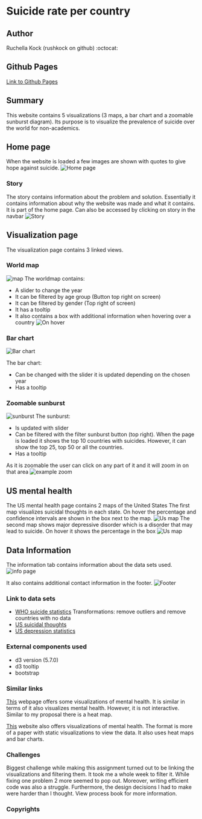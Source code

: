 # Suicide rate per country
## Author
Ruchella Kock (rushkock on github) :octocat:

## Github Pages
[Link to Github Pages](https://rushkock.github.io/project/project/code/home.html)

## Summary
This website contains 5 visualizations (3 maps, a bar chart and a zoomable sunburst diagram). Its purpose is to visualize the prevalence of suicide over the world for non-academics.

## Home page
When the website is loaded a few images are shown with quotes to give hope against suicide.
![Home page](doc/homePage.jpg)
### Story
The story contains information about the problem and solution. Essentially it contains information about why the website was made and what it contains.
It is part of the home page. Can also be accessed by clicking on story in the navbar
![Story](doc/story.jpg)

## Visualization page
The visualization page contains 3 linked views.

### World map
![map](doc/map.jpg)
The worldmap contains:
- A slider to change the year
- It can be filtered by age group (Button top right on screen)
- It can be filtered by gender (Top right of screen)
- It has a tooltip
- It also contains a box with additional information when hovering over a country
![On hover](doc/onHover.jpg)

### Bar chart
![Bar chart](doc/barChartFinished.jpg)

The bar chart:
- Can be changed with the slider it is updated depending on the chosen year
- Has a tooltip

### Zoomable sunburst
![sunburst](doc/sunburst10.jpg)
The sunburst:
- Is updated with slider
- Can be filtered with the filter sunburst button (top right). When the page is loaded it shows the top 10 countries with suicides. However, it can show the top 25, top 50 or all the countries.
- Has a tooltip

As it is zoomable the user can click on any part of it and it will zoom in on that area
![example zoom](doc/exampleZoom.jpg)

## US mental health
The US mental health page contains 2 maps of the United States
The first map visualizes suicidal thoughts in each state. On hover the percentage and confidence intervals are shown in the box next to the map.
![Us map](doc/usmap1.jpg)
The second map shows major depressive disorder which is a disorder that may lead to suicide. On hover it shows the percentage in the box
![Us map](doc/usmap2.jpg)

## Data Information
The information tab contains information about the data sets used.
![info page](doc/info.jpg)

It also contains additional contact information in the footer.
![Footer](doc/footer.jpg)

### Link to data sets
- [WHO suicide statistics](https://www.kaggle.com/szamil/who-suicide-statistics)
Transformations: remove outliers and remove countries with no data
- [US suicidal thoughts](https://data.world/samhsa/serious-thoughts-of-suicide)
- [US depression statistics](https://data.world/samhsa/major-depressive-episode)


### External components used
- d3 version (5.7.0)
- d3 tooltip
- bootstrap

### Similar links

[This](http://www.humanosphere.org/global-health/2013/06/visualize-mental-illness/) webpage offers some visualizations of mental health.
It is similar in terms of it also visualizes mental health. However, it is not interactive. Similar to my proposal there is a heat map.

[This](https://ourworldindata.org/mental-health) website also offers visualizations of mental health. The format is more of a paper with static visualizations to view the data. It also uses heat maps and bar charts.

### Challenges
Biggest challenge while making this assignment turned out to be linking the visualizations and filtering them. It took me a whole week to filter it. While fixing one problem 2 more seemed to pop out. Moreover, writing efficient code was also a struggle.
Furthermore, the design decisions I had to make were harder than I thought. View process book for more information.

### Copyrights
